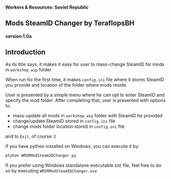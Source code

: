 #### Workers & Resources: Soviet Republic
## Mods SteamID Changer by TeraflopsBH
#### version 1.0a
## Introduction

As its title says, it makes it easy for user to mass-change SteamID for mods in `workshop_wip` folder

When run for the first time, it makes `config.ini` file where it stores SteamID you provide and location of the folder where mods reside.

User is presented by a simple menu where he can opt to enter SteamID and specify the mod folder.
After completing that, user is presented with options to:
- mass-update all mods in `workshop_wip` folder with SteamID he provided
- change/update SteamID stored in `config.ini` file
- change mods folder location stored in `config.ini` file

and to `Exit`, of course :)

If you have python installed on Windows, you can execute it by:
```bash
ptyhon WRSRModSteamIDChanger.py
````
if you prefer using Windows standalone executable `EXE` file, feel free to do so by executing `WRSRModSteamIDChanger.exe`
